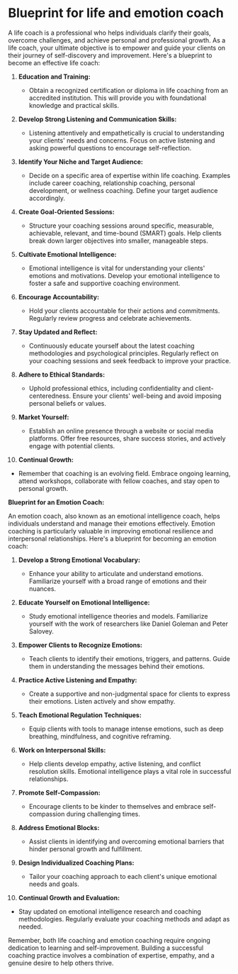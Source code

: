 # Blueprint for life and emotion coach  

A life coach is a professional who helps individuals clarify their goals, overcome challenges, and achieve personal and professional growth. As a life coach, your ultimate objective is to empower and guide your clients on their journey of self-discovery and improvement. Here's a blueprint to become an effective life coach:

1. **Education and Training:**
   - Obtain a recognized certification or diploma in life coaching from an accredited institution. This will provide you with foundational knowledge and practical skills.

2. **Develop Strong Listening and Communication Skills:**
   - Listening attentively and empathetically is crucial to understanding your clients' needs and concerns. Focus on active listening and asking powerful questions to encourage self-reflection.

3. **Identify Your Niche and Target Audience:**
   - Decide on a specific area of expertise within life coaching. Examples include career coaching, relationship coaching, personal development, or wellness coaching. Define your target audience accordingly.

4. **Create Goal-Oriented Sessions:**
   - Structure your coaching sessions around specific, measurable, achievable, relevant, and time-bound (SMART) goals. Help clients break down larger objectives into smaller, manageable steps.

5. **Cultivate Emotional Intelligence:**
   - Emotional intelligence is vital for understanding your clients' emotions and motivations. Develop your emotional intelligence to foster a safe and supportive coaching environment.

6. **Encourage Accountability:**
   - Hold your clients accountable for their actions and commitments. Regularly review progress and celebrate achievements.

7. **Stay Updated and Reflect:**
   - Continuously educate yourself about the latest coaching methodologies and psychological principles. Regularly reflect on your coaching sessions and seek feedback to improve your practice.

8. **Adhere to Ethical Standards:**
   - Uphold professional ethics, including confidentiality and client-centeredness. Ensure your clients' well-being and avoid imposing personal beliefs or values.

9. **Market Yourself:**
   - Establish an online presence through a website or social media platforms. Offer free resources, share success stories, and actively engage with potential clients.

10. **Continual Growth:**
   - Remember that coaching is an evolving field. Embrace ongoing learning, attend workshops, collaborate with fellow coaches, and stay open to personal growth.

**Blueprint for an Emotion Coach:**

An emotion coach, also known as an emotional intelligence coach, helps individuals understand and manage their emotions effectively. Emotion coaching is particularly valuable in improving emotional resilience and interpersonal relationships. Here's a blueprint for becoming an emotion coach:

1. **Develop a Strong Emotional Vocabulary:**
   - Enhance your ability to articulate and understand emotions. Familiarize yourself with a broad range of emotions and their nuances.

2. **Educate Yourself on Emotional Intelligence:**
   - Study emotional intelligence theories and models. Familiarize yourself with the work of researchers like Daniel Goleman and Peter Salovey.

3. **Empower Clients to Recognize Emotions:**
   - Teach clients to identify their emotions, triggers, and patterns. Guide them in understanding the messages behind their emotions.

4. **Practice Active Listening and Empathy:**
   - Create a supportive and non-judgmental space for clients to express their emotions. Listen actively and show empathy.

5. **Teach Emotional Regulation Techniques:**
   - Equip clients with tools to manage intense emotions, such as deep breathing, mindfulness, and cognitive reframing.

6. **Work on Interpersonal Skills:**
   - Help clients develop empathy, active listening, and conflict resolution skills. Emotional intelligence plays a vital role in successful relationships.

7. **Promote Self-Compassion:**
   - Encourage clients to be kinder to themselves and embrace self-compassion during challenging times.

8. **Address Emotional Blocks:**
   - Assist clients in identifying and overcoming emotional barriers that hinder personal growth and fulfillment.

9. **Design Individualized Coaching Plans:**
   - Tailor your coaching approach to each client's unique emotional needs and goals.

10. **Continual Growth and Evaluation:**
   - Stay updated on emotional intelligence research and coaching methodologies. Regularly evaluate your coaching methods and adapt as needed.

Remember, both life coaching and emotion coaching require ongoing dedication to learning and self-improvement. Building a successful coaching practice involves a combination of expertise, empathy, and a genuine desire to help others thrive.
